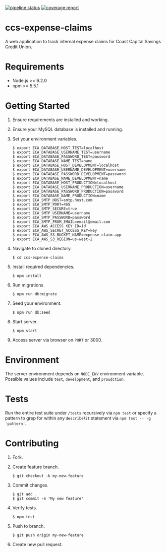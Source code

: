 [![pipeline status](https://gitlab.com/cpsc3192017w2/coast-capital/Dining-Philosophers/ccs-expense-claims/badges/master/pipeline.svg)](https://gitlab.com/cpsc3192017w2/coast-capital/Dining-Philosophers/ccs-expense-claims/commits/master) [![coverage report](https://gitlab.com/cpsc3192017w2/coast-capital/Dining-Philosophers/ccs-expense-claims/badges/master/coverage.svg)](https://gitlab.com/cpsc3192017w2/coast-capital/Dining-Philosophers/ccs-expense-claims/commits/master)

# ccs-expense-claims

A web application to track internal expense claims for Coast Capital Savings Credit Union.

# Requirements

* Node.js >= 9.2.0
* npm >= 5.5.1

# Getting Started

1. Ensure requirements are installed and working.
2. Ensure your MySQL database is installed and running.
3. Set your environment variables.

    ```
    $ export ECA_DATABASE_HOST_TEST=localhost
    $ export ECA_DATABASE_USERNAME_TEST=username
    $ export ECA_DATABASE_PASSWORD_TEST=password
    $ export ECA_DATABASE_NAME_TEST=name
    $ export ECA_DATABASE_HOST_DEVELOPMENT=localhost
    $ export ECA_DATABASE_USERNAME_DEVELOPMENT=username
    $ export ECA_DATABASE_PASSWORD_DEVELOPMENT=password
    $ export ECA_DATABASE_NAME_DEVELOPMENT=name
    $ export ECA_DATABASE_HOST_PRODUCTION=localhost
    $ export ECA_DATABASE_USERNAME_PRODUCTION=username
    $ export ECA_DATABASE_PASSWORD_PRODUCTION=password
    $ export ECA_DATABASE_NAME_PRODUCTION=name
    $ export ECA_SMTP_HOST=smtp.host.com
    $ export ECA_SMTP_PORT=465
    $ export ECA_SMTP_SECURE=true
    $ export ECA_SMTP_USERNAME=username
    $ export ECA_SMTP_PASSWORD=password
    $ export ECA_SMTP_FROM_EMAIL=email@email.com
    $ export ECA_AWS_ACCESS_KEY_ID=id
    $ export ECA_AWS_SECRET_ACCESS_KEY=key
    $ export ECA_AWS_S3_BUCKET_NAME=expense-claim-app
    $ export ECA_AWS_S3_REGION=us-west-2
    ```

4. Navigate to cloned directory.

    ```$ cd ccs-expense-claims```

5. Install required dependencies.

    ```$ npm install```

5. Run migrations.

    ```$ npm run db:migrate```

6. Seed your environment.

    ```$ npm run db:seed```

6. Start server.

    ```$ npm start```

7. Access server via browser on `PORT` or 3000.

# Environment

The server environment depends on `NODE_ENV` environment variable. Possible values include `test`, `development`, and `proudction`.

# Tests

Run the entire test suite under `/tests` recursively via `npm test` or specify a pattern to grep for within any `describe`/`it` statement via `npm test -- -g 'pattern'`.

# Contributing

1. Fork.
2. Create feature branch.

    ```$ git checkout -b my-new-feature```

3. Commit changes.

    ```
    $ git add .
    $ git commit -m 'My new feature'
    ```

4. Verify tests.

    ```$ npm test```

5. Push to branch.

    ```$ git push origin my-new-feature```

6. Create new pull request.
